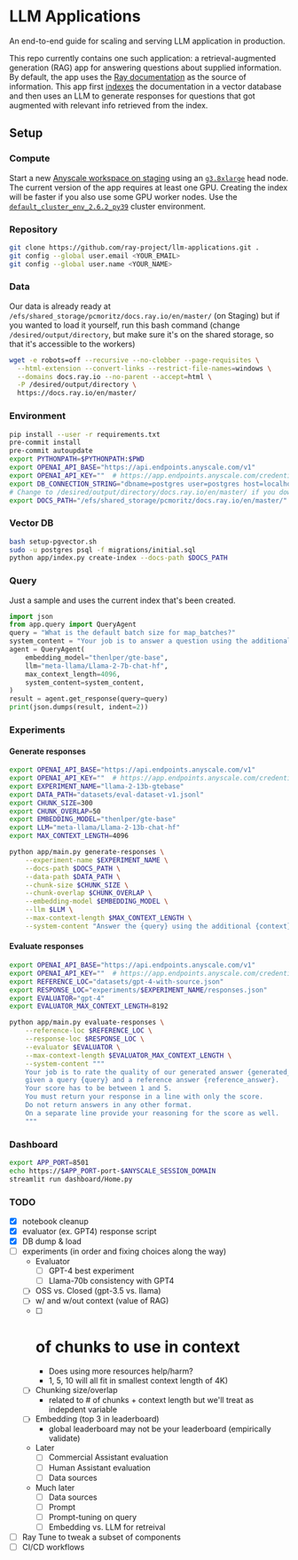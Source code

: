 # LLM Applications

An end-to-end guide for scaling and serving LLM application in production.

This repo currently contains one such application: a retrieval-augmented generation (RAG)
app for answering questions about supplied information. By default, the app uses
the [Ray documentation](https://docs.ray.io/en/master/) as the source of information.
This app first [indexes](./app/index.py) the documentation in a vector database
and then uses an LLM to generate responses for questions that got augmented with
relevant info retrieved from the index.

## Setup

### Compute
Start a new [Anyscale workspace on staging](https://console.anyscale-staging.com/o/anyscale-internal/workspaces)
using an [`g3.8xlarge`](https://instances.vantage.sh/aws/ec2/g3.8xlarge) head node. The current version of the app requires at least one GPU.
Creating the index will be faster if you also use  some GPU worker nodes.
Use the [`default_cluster_env_2.6.2_py39`](https://docs.anyscale.com/reference/base-images/ray-262/py39#ray-2-6-2-py39) cluster environment.

### Repository
```bash
git clone https://github.com/ray-project/llm-applications.git .
git config --global user.email <YOUR_EMAIL>
git config --global user.name <YOUR_NAME>
```

### Data
Our data is already ready at `/efs/shared_storage/pcmoritz/docs.ray.io/en/master/` (on Staging) but if you wanted to load it yourself, run this bash command (change `/desired/output/directory`, but make sure it's on the shared storage,
so that it's accessible to the workers)
```bash
wget -e robots=off --recursive --no-clobber --page-requisites \
  --html-extension --convert-links --restrict-file-names=windows \
  --domains docs.ray.io --no-parent --accept=html \
  -P /desired/output/directory \
  https://docs.ray.io/en/master/
```

### Environment
```bash
pip install --user -r requirements.txt
pre-commit install
pre-commit autoupdate
export PYTHONPATH=$PYTHONPATH:$PWD
export OPENAI_API_BASE="https://api.endpoints.anyscale.com/v1"
export OPENAI_API_KEY=""  # https://app.endpoints.anyscale.com/credentials
export DB_CONNECTION_STRING="dbname=postgres user=postgres host=localhost password=postgres"
# Change to /desired/output/directory/docs.ray.io/en/master/ if you downloaded the data yourself
export DOCS_PATH="/efs/shared_storage/pcmoritz/docs.ray.io/en/master/"
```

### Vector DB
```bash
bash setup-pgvector.sh
sudo -u postgres psql -f migrations/initial.sql
python app/index.py create-index --docs-path $DOCS_PATH
```

### Query
Just a sample and uses the current index that's been created.
```python
import json
from app.query import QueryAgent
query = "What is the default batch size for map_batches?"
system_content = "Your job is to answer a question using the additional context provided."
agent = QueryAgent(
    embedding_model="thenlper/gte-base",
    llm="meta-llama/Llama-2-7b-chat-hf",
    max_context_length=4096,
    system_content=system_content,
)
result = agent.get_response(query=query)
print(json.dumps(result, indent=2))
```

### Experiments

#### Generate responses
```bash
export OPENAI_API_BASE="https://api.endpoints.anyscale.com/v1"
export OPENAI_API_KEY=""  # https://app.endpoints.anyscale.com/credentials
export EXPERIMENT_NAME="llama-2-13b-gtebase"
export DATA_PATH="datasets/eval-dataset-v1.jsonl"
export CHUNK_SIZE=300
export CHUNK_OVERLAP=50
export EMBEDDING_MODEL="thenlper/gte-base"
export LLM="meta-llama/Llama-2-13b-chat-hf"
export MAX_CONTEXT_LENGTH=4096
```
```bash
python app/main.py generate-responses \
    --experiment-name $EXPERIMENT_NAME \
    --docs-path $DOCS_PATH \
    --data-path $DATA_PATH \
    --chunk-size $CHUNK_SIZE \
    --chunk-overlap $CHUNK_OVERLAP \
    --embedding-model $EMBEDDING_MODEL \
    --llm $LLM \
    --max-context-length $MAX_CONTEXT_LENGTH \
    --system-content "Answer the {query} using the additional {context} provided."
```

#### Evaluate responses
```bash
export OPENAI_API_BASE="https://api.endpoints.anyscale.com/v1"
export OPENAI_API_KEY=""  # https://app.endpoints.anyscale.com/credentials
export REFERENCE_LOC="datasets/gpt-4-with-source.json"
export RESPONSE_LOC="experiments/$EXPERIMENT_NAME/responses.json"
export EVALUATOR="gpt-4"
export EVALUATOR_MAX_CONTEXT_LENGTH=8192
```
```bash
python app/main.py evaluate-responses \
    --reference-loc $REFERENCE_LOC \
    --response-loc $RESPONSE_LOC \
    --evaluator $EVALUATOR \
    --max-context-length $EVALUATOR_MAX_CONTEXT_LENGTH \
    --system-content """
    Your job is to rate the quality of our generated answer {generated_answer}
    given a query {query} and a reference answer {reference_answer}.
    Your score has to be between 1 and 5.
    You must return your response in a line with only the score.
    Do not return answers in any other format.
    On a separate line provide your reasoning for the score as well.
    """
```

### Dashboard
```bash
export APP_PORT=8501
echo https://$APP_PORT-port-$ANYSCALE_SESSION_DOMAIN
streamlit run dashboard/Home.py
```

### TODO
- [x] notebook cleanup
- [x] evaluator (ex. GPT4) response script
- [x] DB dump & load
- [ ] experiments (in order and fixing choices along the way)
    - Evaluator
        - [ ] GPT-4 best experiment
        - [ ] Llama-70b consistency with GPT4
    - [ ] OSS vs. Closed (gpt-3.5 vs. llama)
    - [ ] w/ and w/out context (value of RAG)
    - [ ] # of chunks to use in context
        - Does using more resources help/harm?
        - 1, 5, 10 will all fit in smallest context length of 4K)
    - [ ] Chunking size/overlap
        - related to # of chunks + context length but we'll treat as indepdent variable
    - [ ] Embedding (top 3 in leaderboard)
        - global leaderboard may not be your leaderboard (empirically validate)
    - Later
        - [ ] Commercial Assistant evaluation
        - [ ] Human Assistant evaluation
        - [ ] Data sources
    - Much later
        - [ ] Data sources
        - [ ] Prompt
        - [ ] Prompt-tuning on query
        - [ ] Embedding vs. LLM for retreival
- [ ] Ray Tune to tweak a subset of components
- [ ] CI/CD workflows
